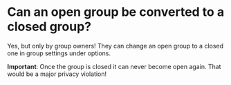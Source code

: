 # Can an open group be converted to a closed group?

Yes, but only by group owners! They can change an open group to a closed one in group settings under options.

**Important**: Once the group is closed it can never become open again. That would be a major privacy violation!
